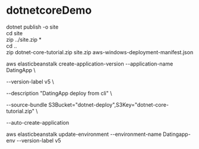 # dotnetcoreDemo

dotnet publish -o site \
cd site \
zip ../site.zip * \
cd .. \
zip dotnet-core-tutorial.zip site.zip aws-windows-deployment-manifest.json


aws elasticbeanstalk create-application-version --application-name DatingApp \\

--version-label v5 \\

--description "DatingApp deploy from cli" \\

--source-bundle S3Bucket="dotnet-deploy",S3Key="dotnet-core-tutorial.zip" \\

--auto-create-application

aws elasticbeanstalk update-environment --environment-name Datingapp-env --version-label v5
